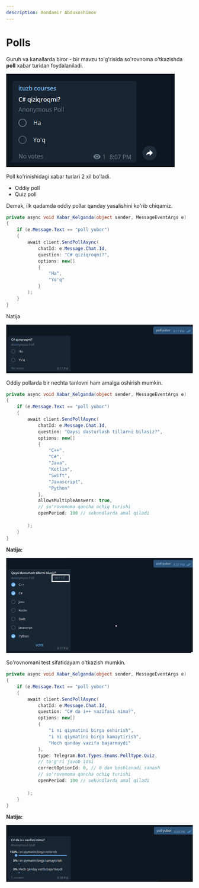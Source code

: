 ```yaml
---
description: Xondamir Abduxoshimov
---
```


# Polls

Guruh va kanallarda biror - bir mavzu to'g'risida so'rovnoma o'tkazishda **poll** xabar turidan foydalaniladi. 

![](../../../.gitbook/assets/image%20%289%29.png)

Poll ko'rinishidagi xabar turlari 2 xil bo'ladi.

* Oddiy poll
* Quiz poll

Demak, ilk qadamda oddiy pollar qanday yasalishini ko'rib chiqamiz.

```csharp
private async void Xabar_Kelganda(object sender, MessageEventArgs e)
{
    if (e.Message.Text == "poll yubor")
    {
        await client.SendPollAsync(
            chatId: e.Message.Chat.Id,
            question: "C# qiziqroqmi?",
            options: new[]
            {
                "Ha",
                "Yo'q"
            }
        );                
    }
}
```

Natija

![](../../../.gitbook/assets/image%20%2879%29.png)

Oddiy pollarda bir nechta tanlovni ham amalga oshirish mumkin.

```csharp
private async void Xabar_Kelganda(object sender, MessageEventArgs e)
{
    if (e.Message.Text == "poll yubor")
    {
        await client.SendPollAsync(
            chatId: e.Message.Chat.Id,
            question: "Qaysi dasturlash tillarni bilasiz?",
            options: new[]
            {
                "C++",
                "C#",
                "Java",
                "Kotlin",
                "Swift",
                "Javascript",
                "Python"
            },
            allowsMultipleAnswers: true,
            // so'rovnmoma qancha ochiq turishi
            openPeriod: 100 // sekundlarda amal qiladi
                
        );                
    }
}
```

**Natija:**

![](../../../.gitbook/assets/image%20%2817%29.png)

So'rovnomani test sifatidayam o'tkazish mumkin.

```csharp
private async void Xabar_Kelganda(object sender, MessageEventArgs e)
{
    if (e.Message.Text == "poll yubor")
    {
        await client.SendPollAsync(
            chatId: e.Message.Chat.Id,
            question: "C# da i++ vazifasi nima?",
            options: new[]
            {
                "i ni qiymatini birga oshirish",
                "i ni qiymatini birga kamaytirish",
                "Hech qanday vazifa bajarmaydi"
            },
            type: Telegram.Bot.Types.Enums.PollType.Quiz,
            // to'g'ri javob idsi
            correctOptionId: 0, // 0 dan boshlanadi sanash 
            // so'rovnmoma qancha ochiq turishi
            openPeriod: 100 // sekundlarda amal qiladi
                    
        );                
    }
}
```

**Natija:**

![](../../../.gitbook/assets/image%20%2818%29.png)

